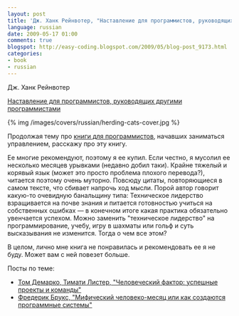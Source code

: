 ```yaml
---
layout: post
title: 'Дж. Ханк Рейнвотер, "Наставление для программистов, руководящих другими программистами"'
language: russian
date: 2009-05-17 01:00
comments: true
blogspot: http://easy-coding.blogspot.com/2009/05/blog-post_9173.html
categories:
- book
- russian
---
```

Дж. Ханк Рейнвотер

[Наставление для программистов, руководящих другими программистами][]

[Наставление для программистов, руководящих другими программистами]: http://www.ozon.ru/context/detail/id/2409500/?partner=easy-coding

{% img /images/covers/russian/herding-cats-cover.jpg %}

Продолжая тему про [книги для программистов][Том Демарко, Тимати Листер, "Человеческий фактор: успешные проекты и команды"], начавших заниматься управлением, расскажу про эту книгу.

Ее многие рекомендуют, поэтому я ее купил. Если честно, я мусолил ее несколько месяцев урывками (недавно добил таки). Крайне тяжелый и корявый язык (может это просто проблема плохого перевода?), читается поэтому очень муторно. Повсюду цитаты, повторяющиеся в самом тексте, что сбивает напрочь ход мысли. Порой автор говорит какую-то очевидную банальщину типа:
Техническое лидерство взращивается на почве знания и питается готовностью учиться на собственных ошибках — в конечном итоге какая практика обязательно увенчается успехом.
Можно заменить "техническое лидерство" на программирование, учебу, игру в шахматы или гольф и суть высказывания не изменится. Тогда о чем все этом?

В целом, лично мне книга не понравилась и рекомендовать ее я не буду. Может вам с ней повезет больше.

Посты по теме:

* [Том Демарко, Тимати Листер, "Человеческий фактор: успешные проекты и команды"][]
* [Фредерик Брукс, "Мифический человеко-месяц или как создаются программные системы"][]

[Том Демарко, Тимати Листер, "Человеческий фактор: успешные проекты и команды"]: /blog/russian/2009/05/17/peopleware/
[Фредерик Брукс, "Мифический человеко-месяц или как создаются программные системы"]: /blog/russian/2009/03/03/mythical-man-month/
